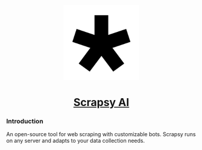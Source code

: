 <p align="center">
  <a href="https://scrapsyai.com/">
    <img alt="expo sdk" height="200" src="./.github/resources/scrapsyLogo.png">
    <h1 align="center">Scrapsy AI</h1>
  </a>
</p>

### Introduction

An open-source tool for web scraping with customizable bots. Scrapsy runs on any server and adapts to your data collection needs.
